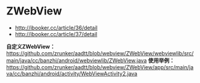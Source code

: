 # ZWebView

- http://ibooker.cc/article/36/detail
- http://ibooker.cc/article/37/detail

**自定义ZWebView：**
https://github.com/zrunker/aadtt/blob/webview/ZWebView/webviewlib/src/main/java/cc/banzhi/android/webviewlib/ZWebView.java
**使用举例：**
https://github.com/zrunker/aadtt/blob/webview/ZWebView/app/src/main/java/cc/banzhi/android/activity/WebViewActivity2.java
